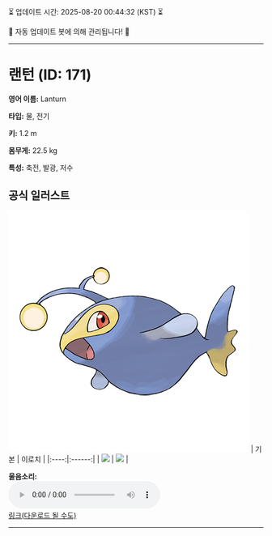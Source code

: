 
⏳ 업데이트 시간: 2025-08-20 00:44:32 (KST) ⏳

🤖 자동 업데이트 봇에 의해 관리됩니다! 🤖

---

# 랜턴 (ID: 171)
**영어 이름:** Lanturn

**타입:** 물, 전기

**키:** 1.2 m

**몸무게:** 22.5 kg

**특성:** 축전, 발광, 저수

## 공식 일러스트
![](https://raw.githubusercontent.com/PokeAPI/sprites/master/sprites/pokemon/other/official-artwork/171.png)
| 기본 | 이로치 |
|:----:|:------:|
| <img src="http://play.pokemonshowdown.com/sprites/ani/lanturn.gif" width="200"> | <img src="http://play.pokemonshowdown.com/sprites/ani-shiny/lanturn.gif" width="200"> |

**울음소리:**<br><audio controls src="https://raw.githubusercontent.com/PokeAPI/cries/main/cries/pokemon/latest/171.ogg"></audio><br> [링크(다운로드 될 수도)](https://raw.githubusercontent.com/PokeAPI/cries/main/cries/pokemon/latest/171.ogg)


---
